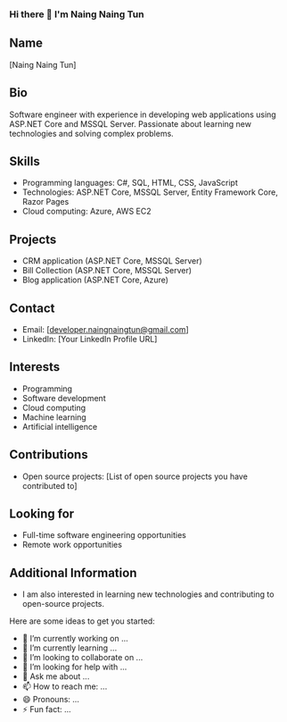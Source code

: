 ### Hi there 👋 I'm Naing Naing Tun
## Name
[Naing Naing Tun]

## Bio
Software engineer with experience in developing web applications using ASP.NET Core and MSSQL Server. Passionate about learning new technologies and solving complex problems.

## Skills
* Programming languages: C#, SQL, HTML, CSS, JavaScript
* Technologies: ASP.NET Core, MSSQL Server, Entity Framework Core, Razor Pages
* Cloud computing: Azure, AWS EC2

## Projects
* CRM application (ASP.NET Core, MSSQL Server)
* Bill Collection (ASP.NET Core, MSSQL Server)
* Blog application (ASP.NET Core, Azure)

## Contact
* Email: [developer.naingnaingtun@gmail.com]
* LinkedIn: [Your LinkedIn Profile URL]

## Interests
* Programming
* Software development
* Cloud computing
* Machine learning
* Artificial intelligence

## Contributions
* Open source projects: [List of open source projects you have contributed to]

## Looking for
* Full-time software engineering opportunities
* Remote work opportunities

## Additional Information
* I am also interested in learning new technologies and contributing to open-source projects.

Here are some ideas to get you started:

- 🔭 I’m currently working on ...
- 🌱 I’m currently learning ...
- 👯 I’m looking to collaborate on ...
- 🤔 I’m looking for help with ...
- 💬 Ask me about ...
- 📫 How to reach me: ...
- 😄 Pronouns: ...
- ⚡ Fun fact: ...

